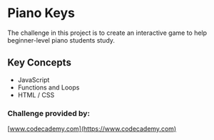 # Piano Keys

The challenge in this project is to create an interactive game to help beginner-level piano students study.

## Key Concepts

- JavaScript
- Functions and Loops
- HTML / CSS

### Challenge provided by:

[www.codecademy.com](https://www.codecademy.com)
